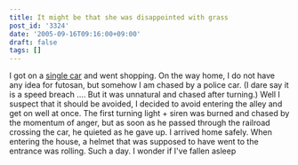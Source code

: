 ```yaml
---
title: It might be that she was disappointed with grass
post_id: '3324'
date: '2005-09-16T09:16:00+09:00'
draft: false
tags: []
---
```


I got on a [single car](/tag/yb-1) and went shopping. On the way home, I do not have any idea for futosan, but somehow I am chased by a police car. (I dare say it is a speed breach .... But it was unnatural and chased after turning.) Well I suspect that it should be avoided, I decided to avoid entering the alley and get on well at once. The first turning light + siren was burned and chased by the momentum of anger, but as soon as he passed through the railroad crossing the car, he quieted as he gave up. I arrived home safely. When entering the house, a helmet that was supposed to have went to the entrance was rolling. Such a day. I wonder if I've fallen asleep